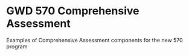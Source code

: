 # GWD 570 Comprehensive Assessment
 Examples of Comprehensive Assessment components for the new 570 program
